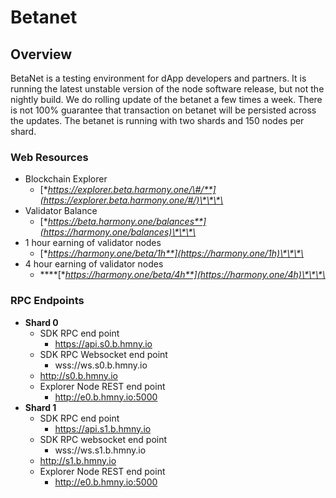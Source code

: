 # Betanet

## Overview

BetaNet is a testing environment for dApp developers and partners.  It is running the latest unstable version of the node software release, but not the nightly build. We do rolling update of the betanet a few times a week. There is not 100% guarantee that transaction on betanet will be persisted across the updates. The betanet is running with two shards and 150 nodes per shard.

### Web Resources

* Blockchain Explorer
  * [**https://explorer.beta.harmony.one/\#/**](https://explorer.beta.harmony.one/#/)\*\*\*\*
* Validator Balance
  * [**https://beta.harmony.one/balances**](https://harmony.one/balances)\*\*\*\*
* 1 hour earning of validator nodes
  * [**https://harmony.one/beta/1h**](https://harmony.one/1h)\*\*\*\*
* 4 hour earning of validator nodes
  * \*\*\*\*[**https://harmony.one/beta/4h**](https://harmony.one/4h)\*\*\*\*

### RPC Endpoints

* **Shard 0**
  * SDK RPC end point
    * https://api.s0.b.hmny.io
  * SDK RPC Websocket end point
    * wss://ws.s0.b.hmny.io
  * http://s0.b.hmny.io
  * Explorer Node REST end point
    * http://e0.b.hmny.io:5000
* **Shard 1**
  * SDK RPC end point
    * https://api.s1.b.hmny.io
  * SDK RPC websocket end point
    * wss://ws.s1.b.hmny.io
  * http://s1.b.hmny.io
  * Explorer Node REST end point
    * http://e0.b.hmny.io:5000




